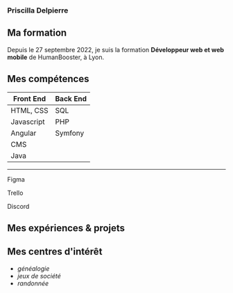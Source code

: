 ### Priscilla Delpierre

## Ma formation 

Depuis le 27 septembre 2022, je suis la formation __Développeur web et web mobile__ de HumanBooster, à Lyon. 

## Mes compétences

|   Front End        |      Back End     |
|--------------------|-------------------|
|   HTML, CSS        |      SQL          |
|   Javascript       |      PHP          |
|   Angular          |      Symfony      |
|   CMS              |                   |
|   Java             |                   |

***
<p style= "color:blue">

Figma

Trello

Discord 
</p>

## Mes expériences & projets



## Mes centres d'intérêt

* *généalogie*
* *jeux de société*
* *randonnée*

